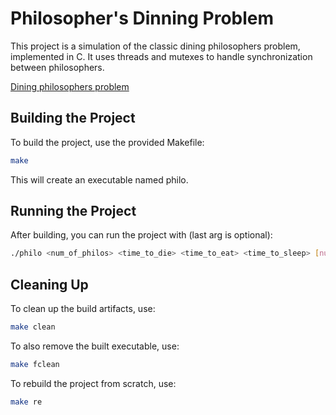 # Philosopher's Dinning Problem
This project is a simulation of the classic dining philosophers problem, implemented in C. It uses threads and mutexes to handle synchronization between philosophers.

[Dining philosophers problem](https://en.wikipedia.org/wiki/Dining_philosophers_problem)

## Building the Project
To build the project, use the provided Makefile:
```sh
make
```
This will create an executable named philo.

## Running the Project
After building, you can run the project with (last arg is optional):
```sh
./philo <num_of_philos> <time_to_die> <time_to_eat> <time_to_sleep> [num_of_times_each_philo_must_eat]
```

## Cleaning Up
To clean up the build artifacts, use:
```sh
make clean
```

To also remove the built executable, use:
```sh
make fclean
```

To rebuild the project from scratch, use:
```sh
make re
```

